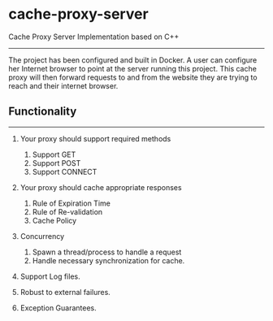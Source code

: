 # cache-proxy-server

Cache Proxy Server Implementation based on C++

---

The project has been configured and built in Docker.
A user can configure her Internet browser to point at the server running this project. 
This cache proxy will then forward requests to and from the website they are trying to reach and their internet browser.

## Functionality

---

1. Your proxy should support required methods
   1. Support GET
   2. Support POST
   3. Support CONNECT

2. Your proxy should cache appropriate responses
   1. Rule of Expiration Time
   2. Rule of Re-validation
   3. Cache Policy

3. Concurrency
   1. Spawn a thread/process to handle a request
   2. Handle necessary synchronization for cache.

4. Support Log files.

5. Robust to external failures.

6. Exception Guarantees.